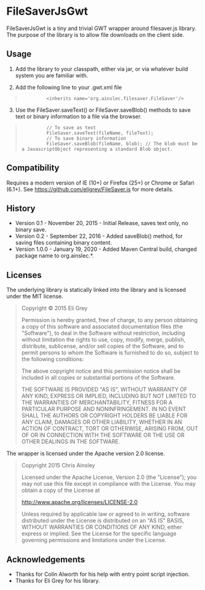 # FileSaverJsGwt

FileSaverJsGwt is a tiny and trivial GWT wrapper around filesaver.js library. The purpose of the library is to allow file downloads on the client side.

## Usage

1. Add the library to your classpath, either via jar, or via whatever build system you are familiar with.

2. Add the following line to your .gwt.xml file

>              <inherits name='org.ainslec.filesaver.FileSaver'/>

3. Use the FileSaver.saveText() or FileSaver.saveBlob() methods to save text or binary information to a file via the browser.

>              // To save as text
>              FileSaver.saveText(fileName, fileText);
>              // To save binary information
>              FileSaver.saveBlob(fileName, blob); // The blob must be a JavascriptObject representing a standard Blob object.

## Compatibility

Requires a modern version of IE (10+) or Firefox (25+) or Chrome or Safari (6.1+). See https://github.com/eligrey/FileSaver.js for more details.

## History 

* Version 0.1   - November 20, 2015 - Initial Release, saves text only, no binary save.
* Version 0.2   - September 22, 2016 - Added saveBlob() method, for saving files containing binary content.
* Version 1.0.0 - January 19, 2020 - Added Maven Central build, changed package name to org.ainslec.*.

## Licenses


The underlying library is statically linked into the library and is licensed under the MIT license.


> Copyright © 2015 Eli Grey
> 
> Permission is hereby granted, free of charge, to any person obtaining a copy of this software and associated documentation files (the "Software"), to deal in the Software without restriction, including without limitation the rights to use, copy, modify, merge, publish, distribute, sublicense, and/or sell copies of the Software, and to permit persons to whom the Software is furnished to do so, subject to the following conditions:
> 
> The above copyright notice and this permission notice shall be included in all copies or substantial portions of the Software.
> 
> THE SOFTWARE IS PROVIDED "AS IS", WITHOUT WARRANTY OF ANY KIND, EXPRESS OR IMPLIED, INCLUDING BUT NOT LIMITED TO THE WARRANTIES OF MERCHANTABILITY, FITNESS FOR A PARTICULAR PURPOSE AND NONINFRINGEMENT. IN NO EVENT SHALL THE AUTHORS OR COPYRIGHT HOLDERS BE LIABLE FOR ANY CLAIM, DAMAGES OR OTHER LIABILITY, WHETHER IN AN ACTION OF CONTRACT, TORT OR OTHERWISE, ARISING FROM, OUT OF OR IN CONNECTION WITH THE SOFTWARE OR THE USE OR OTHER DEALINGS IN THE SOFTWARE.
> 

The wrapper is licensed under the Apache version 2.0 license.

> Copyright 2015 Chris Ainsley
> 
> Licensed under the Apache License, Version 2.0 (the "License");
> you may not use this file except in compliance with the License.
> You may obtain a copy of the License at
> 
> http://www.apache.org/licenses/LICENSE-2.0
> 
> Unless required by applicable law or agreed to in writing, software
> distributed under the License is distributed on an "AS IS" BASIS,
> WITHOUT WARRANTIES OR CONDITIONS OF ANY KIND, either express or implied.
> See the License for the specific language governing permissions and
> limitations under the License.

## Acknowledgements

* Thanks for Colin Alworth for his help with entry point script injection.
* Thanks for Eli Grey for his library.
